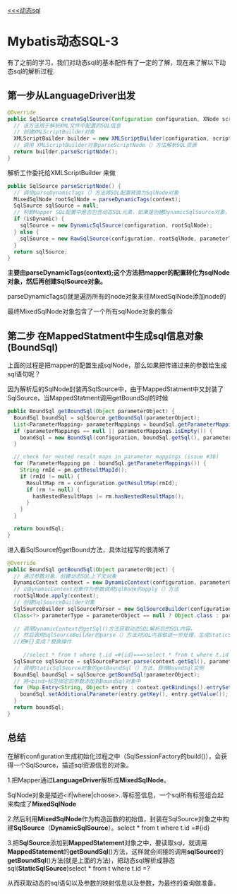 [<<<动态sql](/md/Mybatis的动态sql.md)
# Mybatis动态SQL-3

有了之前的学习，我们对动态sql的基本配件有了一定的了解，现在来了解以下动态sql的解析过程.

## 第一步从LanguageDriver出发

```java
@Override
public SqlSource createSqlSource(Configuration configuration, XNode script, Class<?> parameterType) {
  // 该方法用于解析XML文件中配置的SQL信息
  // 创建XMLScriptBuilder对象
  XMLScriptBuilder builder = new XMLScriptBuilder(configuration, script, parameterType);
  // 调用 XMLScriptBuilder对象parseScriptNode（）方法解析SQL资源
  return builder.parseScriptNode();
}
```

解析工作委托给XMLScriptBuilder 来做

```java
public SqlSource parseScriptNode() {
  // 调用parseDynamicTags（）方法將SQL配置转换为SqlNode对象
  MixedSqlNode rootSqlNode = parseDynamicTags(context);
  SqlSource sqlSource = null;
  // 判断Mapper SQL配置中是否包含动态SQL元素，如果是创建DynamicSqlSource对象，否则创建RawSqlSource对象
  if (isDynamic) {
    sqlSource = new DynamicSqlSource(configuration, rootSqlNode);
  } else {
    sqlSource = new RawSqlSource(configuration, rootSqlNode, parameterType);
  }
  return sqlSource;
}
```

 **主要由parseDynamicTags(context);这个方法把mapper的配置转化为sqlNode对象，然后再创建SqlSource对象。**

parseDynamicTags()就是遍历所有的node对象来往MixedSqlNode添加node的

最终MixedSqlNode对象包含了一个所有sqlNode对象的集合

## 第二步 在MappedStatment中生成sql信息对象(BoundSql)

上面的过程是把mapper的配置生成sqlNode，那么如果把传递过来的参数给生成sql语句呢？



因为解析后的SqlNode封装再SqlSource中，由于MappedStatment中又封装了SqlSource，当MappedStatment调用getBoundSql的时候

```java
public BoundSql getBoundSql(Object parameterObject) {
  BoundSql boundSql = sqlSource.getBoundSql(parameterObject);
  List<ParameterMapping> parameterMappings = boundSql.getParameterMappings();
  if (parameterMappings == null || parameterMappings.isEmpty()) {
    boundSql = new BoundSql(configuration, boundSql.getSql(), parameterMap.getParameterMappings(), parameterObject);
  }

  // check for nested result maps in parameter mappings (issue #30)
  for (ParameterMapping pm : boundSql.getParameterMappings()) {
    String rmId = pm.getResultMapId();
    if (rmId != null) {
      ResultMap rm = configuration.getResultMap(rmId);
      if (rm != null) {
        hasNestedResultMaps |= rm.hasNestedResultMaps();
      }
    }
  }

  return boundSql;
}
```

进入看SqlSource的getBound方法，具体过程写的很清晰了

```java
@Override
public BoundSql getBoundSql(Object parameterObject) {
  // 通过参数对象，创建动态SQL上下文对象
  DynamicContext context = new DynamicContext(configuration, parameterObject);
  // 以DynamicContext对象作为参数调用SqlNode的apply（）方法
  rootSqlNode.apply(context);
  // 创建SqlSourceBuilder对象
  SqlSourceBuilder sqlSourceParser = new SqlSourceBuilder(configuration);
  Class<?> parameterType = parameterObject == null ? Object.class : parameterObject.getClass();
   
  // 调用DynamicContext的getSql()方法获取动态SQL解析后的SQL内容，
  // 然后调用SqlSourceBuilder的parse（）方法对SQL内容做进一步处理，生成StaticSqlSource对象,
  //把#{}变成？替换操作
    
     //select * from t where t.id =#{id}===>select * from t where t.id =?
  SqlSource sqlSource = sqlSourceParser.parse(context.getSql(), parameterType, context.getBindings());
  // 调用StaticSqlSource对象的getBoundSql（）方法，获得BoundSql实例
  BoundSql boundSql = sqlSource.getBoundSql(parameterObject);
  // 將<bind>标签绑定的参数添加到BoundSql对象中
  for (Map.Entry<String, Object> entry : context.getBindings().entrySet()) {
    boundSql.setAdditionalParameter(entry.getKey(), entry.getValue());
  }
  return boundSql;
}
```



## 总结

在解析configuration生成初始化过程之中（SqlSessionFactory的build()），会获得一个SqlSource，描述sql资源信息的对象。

1.把Mapper通过**LanguageDriver**解析成**MixedSqlNode**。

SqlNode对象是描述<if|where|choose>..等标签信息，一个sql所有标签组合起来构成了**MixedSqlNode**

2.然后利用**MixedSqlNode**作为构造函数的初始值，封装在SqlSource对象之中构建**SqlSource**（**DynamicSqlSource**）。select * from t where t.id =#{id}

3.把**SqlSource**添加到**MappedStatement**对象之中，要读取sql，就调用**MappedStatement**的**getBoundSql**()方法，这样就会间接的调用**sqlSource**的**getBoundSql**()方法(就是上面的方法)，把动态sql解析成静态sql(**StaticSqlSource**)select * from t where t.id =?

从而获取动态的sql语句以及参数的映射信息以及参数，为最终的查询做准备。